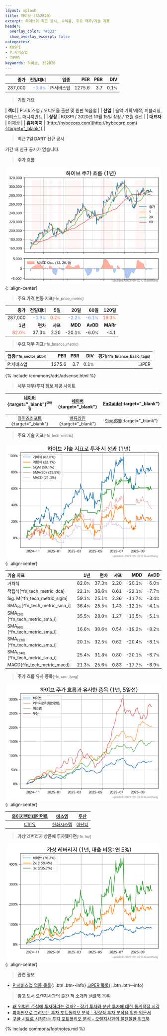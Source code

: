 ```yaml
---
layout: splash
title: 하이브 (352820)
excerpt: 하이브의 최근 공시, 수익률, 주요 재무/기술 지표
header:
  overlay_color: "#333"
  show_overlay_excerpt: false
categories:
- KOSPI
- P:서비스업
- 고PER
keywords: 하이브, 352820
---
```


| **종가** | **전일대비** | **업종** | **PER** | **PBR** | **DIV** |
| -------: | -----------: | -------: | ------: | ------: | ------: |
| 287,000 | <span style="color: cornflowerblue">-0.9<small>%</small></span> | P:서비스업 | 1275.6 | 3.7 | 0.1<small>%</small> |

<!-- more -->


> **기업 개요**<a id="company"></a>

| <span style="white-space:nowrap;">**섹터**</span> | P:서비스업 / 오디오물 출판 및 원판 녹음업 |
| <span style="white-space:nowrap;">**산업**</span> | 음악 기획/제작, 퍼블리싱, 아티스트 매니지먼트 |
| <span style="white-space:nowrap;">**상장**</span> | KOSPI / 2020년 10월 15일 상장 / 12월 결산 |
| <span style="white-space:nowrap;">**대표자**</span> | 이재상 |
| <span style="white-space:nowrap;">**홈페이지**</span> | [http://hybecorp.com](http://hybecorp.com){:target="_blank"} |


> **최근 7일 DART 신규 공시**<a id="dart"></a>

기간 내 신규 공시가 없습니다.


> **주가 흐름**<a id="price"></a>

![352820](/stock/images/352820.png){: .align-center}


> **주요 가격 변동 지표**<small>[^fn_price_metric]</small>

| **종가** | **전일대비** | **5일** | **20일** | **60일** | **120일** |
| -------: | -----------: | ------: | -------: | -------: | --------: |
| 287,000 | <span style="color: cornflowerblue">-0.9<small>%</small></span> | <span style="color: tomato">0.2<small>%</small></span> | <span style="color: cornflowerblue">-2.2<small>%</small></span> | <span style="color: cornflowerblue">-6.1<small>%</small></span> | <span style="color: tomato">19.3<small>%</small></span> |
| **1년** | **편차** | **샤프** | **MDD** | **AvDD** | **MARr** |
| <span style="color: tomato">82.0<small>%</small></span> | 37.3<small>%</small> | 2.20 | -20.1<small>%</small> | -6.0<small>%</small> | -4.1 |


> **주요 재무 지표**<small>[^fn_finance_metric]</small>

| **업종**<small>[^fn_sector_abbr]</small> | **PER** | **PBR** | **DIV** | **평가**<small>[^fn_finance_basic_tags]</small> |
| :--------------------------------------- | ------: | ------: | ------: | ----------------------------------------------: |
| P:서비스업 | 1275.6 | 3.7 | 0.1<small>%</small> | 고PER |



{% include /commons/ads/adsense.html %}

> **세부 재무/투자 정보 제공 사이트**

| [네이버](https://m.stock.naver.com/domestic/stock/352820/finance/summary){:target="_blank"}<sup><small>모바일</small></sup> | [네이버](https://finance.naver.com/item/coinfo.naver?code=352820){:target="_blank"} | [FnGuide](https://comp.fnguide.com/SVO2/ASP/SVD_Invest.asp?gicode=A352820&MenuYn=Y){:target="_blank"} |
| :---: | :---: | :---: |
| [와이즈리포트](https://comp.wisereport.co.kr/company/c1040001.aspx?cmp_cd=352820){:target="_blank"} | [밸류라인](https://www.valueline.co.kr/finance/summary/352820){:target="_blank"} | [한국경제](https://markets.hankyung.com/stock/352820/financial-summary){:target="_blank"} |


> **주요 기술 지표**<small>[^fn_tech_metric]</small>


![352820](/stock/images/352820_tech.png){: .align-center}

| **기술 지표** | **1년** | **편차** | **샤프** | **MDD** | **AvDD** |
| :------------ | ------: | -----------: | -------: | ------: | -------: |
| 거치식 | 82.0<small>%</small> | 37.3<small>%</small> | 2.20 | -20.1<small>%</small> | -6.0<small>%</small> |
| 적립식[^fn_tech_metric_dca] | 22.1<small>%</small> | 36.6<small>%</small> | 0.61 | -22.1<small>%</small> | -7.7<small>%</small> |
| Sig. M[^fn_tech_metric_sigm] | 59.1<small>%</small> | 25.1<small>%</small> | 2.36 | -11.7<small>%</small> | -3.4<small>%</small> |
| SMA<small><sub>(5)</sub></small>[^fn_tech_metric_sma_i] | 36.4<small>%</small> | 25.5<small>%</small> | 1.43 | -12.1<small>%</small> | -4.1<small>%</small> |
| SMA<small><sub>(20)</sub></small>[^fn_tech_metric_sma_i] | 35.5<small>%</small> | 28.0<small>%</small> | 1.27 | -13.5<small>%</small> | -5.1<small>%</small> |
| SMA<small><sub>(60)</sub></small>[^fn_tech_metric_sma_i] | 16.6<small>%</small> | 30.6<small>%</small> | 0.54 | -19.2<small>%</small> | -8.2<small>%</small> |
| SMA<small><sub>(120)</sub></small>[^fn_tech_metric_sma_i] | 20.1<small>%</small> | 32.5<small>%</small> | 0.62 | -20.4<small>%</small> | -8.1<small>%</small> |
| SMA<small><sub>(240)</sub></small>[^fn_tech_metric_sma_i] | 25.4<small>%</small> | 31.8<small>%</small> | 0.80 | -20.1<small>%</small> | -6.7<small>%</small> |
| MACD[^fn_tech_metric_macd] | 21.3<small>%</small> | 25.6<small>%</small> | 0.83 | -17.7<small>%</small> | -6.9<small>%</small> |


> **주가 흐름 유사 종목**<a id="corr"></a><small>[^fn_corr_long]</small>

![352820](/stock/images/352820_corr.png){: .align-center}

|       | [와이지엔터테인먼트](/122870/) | [에스엠](/041510/) | [두산](/000150/) |
| :---: | :------------------------------------: | :------------------------------------: | :------------------------------------: |
|       | [디어유](/376300/) | [한화시스템](/272210/) | [아난티](/025980/) |


> **가상 레버리지 상품에 투자했다면**<a id="2x"></a><small>[^fn_lev]</small>

![352820](/stock/images/352820_2x.png){: .align-center}


> **관련 정보**

- [P:서비스업 업종 목록](/stats/sector/kospi_업종_서비스업_종목/){: .btn .btn--info} [고PER 목록](/fn/fn_high_per/){: .btn .btn--info}

> **참고 도서** [오렌지사과의 출간 책 소개와 샘플북 목록](https://kongdori.tistory.com/691)

- [왜 위험한 주식에 투자하라는 걸까? - 장기 투자와 분산 투자에 대한 통계학적 시각](https://kongdori.tistory.com/421)
- [파이썬으로 그려보는 투자 포트폴리오 분석  - 정량적 투자 분석을 위한 입문서](https://kongdori.tistory.com/643)
- [구글 시트로 시작하는 투자 포트폴리오 분석 - 오렌지사과의 불친절한 워크북](https://kongdori.tistory.com/449)


{% include commons/footnotes.md %}